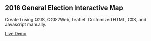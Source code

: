## 2016 General Election Interactive Map

Created using QGIS, QGIS2Web, Leaflet. Customized HTML, CSS, and Javascript manually.

[Live Demo](https://dhagquist.github.io/Cartography/2016%20General%20Election/Web%20Map/)
